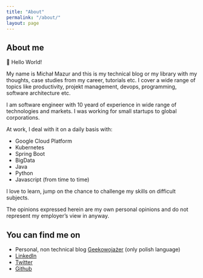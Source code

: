 ```yaml
---
title: "About"
permalink: "/about/"
layout: page
---
```


## About me

:wave: Hello World!

My name is Michał Mazur and this is my technical blog or my library with my thoughts, case studies from my career, tutorials etc.
I cover a wide range of topics like productivity, projekt management, devops, programming, software architecture etc.

I am software engineer with 10 yeard of experience in wide range of technologies and markets. I was working for small startups to global corporations.

At work, I deal with it on a daily basis with:
- Google Cloud Platform
- Kubernetes
- Spring Boot
- BigData
- Java
- Python
- Javascript (from time to time)

I love to learn, jump on the chance to challenge my skills on difficult subjects.

The opinions expressed herein are my own personal opinions and do not represent my employer’s view in anyway.
## You can find me on

- Personal, non technical blog [Geekowojażer](geekowojazer.pl) (only polish language)
- [LinkedIn](https://www.linkedin.com/in/michmzr/)
- [Twitter](https://twitter.com/MichalMzr)
- [Github](https://github.com/michmzr/)